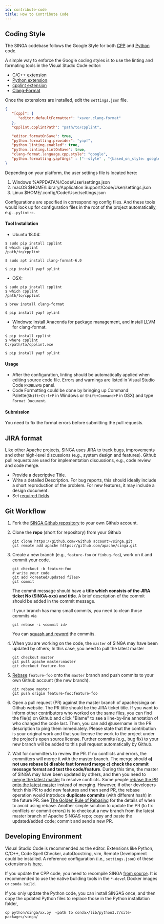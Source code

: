 ```yaml
---
id: contribute-code
title: How to Contribute Code
---
```


<!--- Licensed to the Apache Software Foundation (ASF) under one or more contributor license agreements.  See the NOTICE file distributed with this work for additional information regarding copyright ownership.  The ASF licenses this file to you under the Apache License, Version 2.0 (the "License"); you may not use this file except in compliance with the License.  You may obtain a copy of the License at http://www.apache.org/licenses/LICENSE-2.0 Unless required by applicable law or agreed to in writing, software distributed under the License is distributed on an "AS IS" BASIS, WITHOUT WARRANTIES OR CONDITIONS OF ANY KIND, either express or implied.  See the License for the specific language governing permissions and limitations under the License.  -->

## Coding Style

The SINGA codebase follows the Google Style for both [CPP](http://google-styleguide.googlecode.com/svn/trunk/cppguide.xml) and [Python](http://google.github.io/styleguide/pyguide.html) code.

A simple way to enforce the Google coding styles is to use the linting and formating tools in the Visual Studio Code editor:

- [C/C++ extension](https://marketplace.visualstudio.com/items?itemName=ms-vscode.cpptools)
- [Python extension](https://marketplace.visualstudio.com/items?itemName=ms-python.python)
- [cpplint extension](https://marketplace.visualstudio.com/items?itemName=mine.cpplint)
- [Clang-Format](https://marketplace.visualstudio.com/items?itemName=xaver.clang-format)

Once the extensions are installed, edit the `settings.json` file.

```json 
{
   "[cpp]": {
      "editor.defaultFormatter": "xaver.clang-format"
   },
   "cpplint.cpplintPath": "path/to/cpplint",

   "editor.formatOnSave": true,
   "python.formatting.provider": "yapf",
   "python.linting.enabled": true,
   "python.linting.lintOnSave": true,
   "clang-format.language.cpp.style": "google",
   "python.formatting.yapfArgs" : ["--style" , "{based_on_style: google}" ]
}
```

Depending on your platform, the user settings file is located here:
1. Windows %APPDATA%\Code\User\settings.json
2. macOS $HOME/Library/Application Support/Code/User/settings.json
3. Linux $HOME/.config/Code/User/settings.json

Configurations are specified in corresponding config files. And these tools would look up for configuration files in the root of the project automatically, e.g. `.pylintrc`.

#### Tool Installation

- Ubuntu 18.04:
```
$ sudo pip install cpplint
$ which cpplint
/path/to/cpplint

$ sudo apt install clang-format-6.0

$ pip install yapf pylint
```

- OSX:
```
$ sudo pip install cpplint
$ which cpplint
/path/to/cpplint

$ brew install clang-format

$ pip install yapf pylint
```

- Windows:
Install Anaconda for package management, and install LLVM for clang-format.
```
$ pip install cpplint
$ where cpplint
C:/path/to/cpplint.exe

$ pip install yapf pylint
```

#### Usage
- After the configuration, linting should be automatically applied when editing source code file. Errors and warnings are listed in Visual Studio Code `PROBLEMS` panel.
- Code Formatting could be done by bringing up Command Palette(`Shift+Ctrl+P` in Windows or `Shift+Command+P` in OSX) and type `Format Document`.

#### Submission 
You need to fix the format errors before submitting the pull requests.

## JIRA format

Like other Apache projects, SINGA uses JIRA to track bugs, improvements and other high-level discussions (e.g., system design and features). Github pull requests are used for implementation discussions, e.g., code review and code merge.

- Provide a descriptive Title.
- Write a detailed Description. For bug reports, this should ideally include a short reproduction of the problem. For new features, it may include a design document.
- Set [required fields](https://cwiki.apache.org/confluence/display/SPARK/Contributing+to+Spark#ContributingtoSpark-JIRA)

## Git Workflow

1. Fork the [SINGA Github repository](https://github.com/apache/singa) to your own Github account.

2. Clone the **repo** (short for repository) from your Github

   ```shell
   git clone https://github.com/<Github account>/singa.git
   git remote add apache https://github.com/apache/singa.git
   ```

3. Create a new branch (e.g., `feature-foo` or `fixbug-foo`), work on it and commit your code.

   ```shell
   git checkout -b feature-foo
   # write your code
   git add <created/updated files>
   git commit
   ```

   The commit message should have a **title which consists of the JIRA ticket No (SINGA-xxx) and title**. A brief description of the commit should be added in the commit message.

   If your branch has many small commits, you need to clean those commits via

   ```shell
   git rebase -i <commit id>
   ```

   You can [squash and reword](https://help.github.com/en/articles/about-git-rebase) the commits.

4. When you are working on the code, the `master` of SINGA may have been updated by others; In this case, you need to pull the latest master

   ```shell
   git checkout master
   git pull apache master:master
   git checkout feature-foo
   ```

5. [Rebase](https://git-scm.com/book/en/v2/Git-Branching-Rebasing) `feature-foo` onto the `master` branch and push commits to your own Github account (the new branch).

   ```shell
   git rebase master
   git push origin feature-foo:feature-foo
   ```

6. Open a pull request (PR) against the master branch of apache/singa on Github website. The PR title should be the JIRA ticket title. If you want to inform other contributors who worked on the same files, you can find the file(s) on Github and click "Blame" to see a line-by-line annotation of who changed the code last. Then, you can add @username in the PR description to ping them immediately. Please state that the contribution is your original work and that you license the work to the project under the project's open source license. Further commits (e.g., bug fix) to your new branch will be added to this pull request automatically by Github.

7. Wait for committers to review the PR. If no conflicts and errors, the committers will merge it with the master branch. The merge should **a) not use rebase b) disable fast forward merge c) check the commit message format and test the code/feature**. During this time, the master of SINGA may have been updated by others, and then you need to [merge the latest master](https://docs.fast.ai/dev/git.html#how-to-keep-your-feature-branch-up-to-date) to resolve conflicts. Some people [rebase the PR onto the latest master](https://github.com/edx/edx-platform/wiki/How-to-Rebase-a-Pull-Request) instead of merging. However, if other developers fetch this PR to add new features and then send PR, the rebase operation would introduce **duplicate commits** (with different hash) in the future PR. See [The Golden Rule of Rebasing](https://www.atlassian.com/git/tutorials/merging-vs-rebasing) for the details of when to avoid using rebase. Another simple solution to update the PR (to fix conflicts or commit errors) is to checkout a new branch from the latest master branch of Apache SINGAS repo; copy and paste the updated/added code; commit and send a new PR.

## Developing Environment

Visual Studio Code is recommended as the editor. Extensions like Python, C/C++, Code Spell Checker, autoDocstring, vim, Remote Development could be installed. A reference configuration (i.e., `settings.json`) of these extensions is [here](https://gist.github.com/nudles/3d23cfb6ffb30ca7636c45fe60278c55).

If you update the CPP code, you need to recompile SINGA [from source](./build.md). It is recommended to use the native building tools in the `*-devel` Docker images or `conda build`.

If you only update the Python code, you can install SINGAS once, and then copy the updated Python files to replace those in the Python installation folder,

```shell
cp python/singa/xx.py  <path to conda>/lib/python3.7/site-packages/singa/
```
